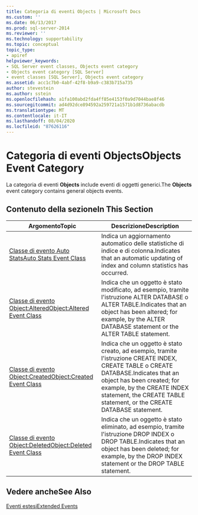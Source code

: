 ```yaml
---
title: Categoria di eventi Objects | Microsoft Docs
ms.custom: ''
ms.date: 06/13/2017
ms.prod: sql-server-2014
ms.reviewer: ''
ms.technology: supportability
ms.topic: conceptual
topic_type:
- apiref
helpviewer_keywords:
- SQL Server event classes, Objects event category
- Objects event category [SQL Server]
- event classes [SQL Server], Objects event category
ms.assetid: acc1c7b0-4abf-42f8-b9a9-c383b715a735
author: stevestein
ms.author: sstein
ms.openlocfilehash: a1fa100abd2fda4ff85e4153f0a9d7044bae8f46
ms.sourcegitcommit: ad4d92dce894592a259721a1571b1d8736abacdb
ms.translationtype: MT
ms.contentlocale: it-IT
ms.lasthandoff: 08/04/2020
ms.locfileid: "87626116"
---
```

# <a name="objects-event-category"></a><span data-ttu-id="fca2e-102">Categoria di eventi Objects</span><span class="sxs-lookup"><span data-stu-id="fca2e-102">Objects Event Category</span></span>
  <span data-ttu-id="fca2e-103">La categoria di eventi **Objects** include eventi di oggetti generici.</span><span class="sxs-lookup"><span data-stu-id="fca2e-103">The **Objects** event category contains general objects events.</span></span>  
  
## <a name="in-this-section"></a><span data-ttu-id="fca2e-104">Contenuto della sezione</span><span class="sxs-lookup"><span data-stu-id="fca2e-104">In This Section</span></span>  
  
|<span data-ttu-id="fca2e-105">Argomento</span><span class="sxs-lookup"><span data-stu-id="fca2e-105">Topic</span></span>|<span data-ttu-id="fca2e-106">Descrizione</span><span class="sxs-lookup"><span data-stu-id="fca2e-106">Description</span></span>|  
|-----------|-----------------|  
|[<span data-ttu-id="fca2e-107">Classe di evento Auto Stats</span><span class="sxs-lookup"><span data-stu-id="fca2e-107">Auto Stats Event Class</span></span>](auto-stats-event-class.md)|<span data-ttu-id="fca2e-108">Indica un aggiornamento automatico delle statistiche di indice e di colonna.</span><span class="sxs-lookup"><span data-stu-id="fca2e-108">Indicates that an automatic updating of index and column statistics has occurred.</span></span>|  
|[<span data-ttu-id="fca2e-109">Classe di evento Object:Altered</span><span class="sxs-lookup"><span data-stu-id="fca2e-109">Object:Altered Event Class</span></span>](object-altered-event-class.md)|<span data-ttu-id="fca2e-110">Indica che un oggetto è stato modificato, ad esempio, tramite l'istruzione ALTER DATABASE o ALTER TABLE.</span><span class="sxs-lookup"><span data-stu-id="fca2e-110">Indicates that an object has been altered; for example, by the ALTER DATABASE statement or the ALTER TABLE statement.</span></span>|  
|[<span data-ttu-id="fca2e-111">Classe di evento Object:Created</span><span class="sxs-lookup"><span data-stu-id="fca2e-111">Object:Created Event Class</span></span>](object-created-event-class.md)|<span data-ttu-id="fca2e-112">Indica che un oggetto è stato creato, ad esempio, tramite l'istruzione CREATE INDEX, CREATE TABLE o CREATE DATABASE.</span><span class="sxs-lookup"><span data-stu-id="fca2e-112">Indicates that an object has been created; for example, by the CREATE INDEX statement, the CREATE TABLE statement, or the CREATE DATABASE statement.</span></span>|  
|[<span data-ttu-id="fca2e-113">Classe di evento Object:Deleted</span><span class="sxs-lookup"><span data-stu-id="fca2e-113">Object:Deleted Event Class</span></span>](object-deleted-event-class.md)|<span data-ttu-id="fca2e-114">Indica che un oggetto è stato eliminato, ad esempio, tramite l'istruzione DROP INDEX o DROP TABLE.</span><span class="sxs-lookup"><span data-stu-id="fca2e-114">Indicates that an object has been deleted; for example, by the DROP INDEX statement or the DROP TABLE statement.</span></span>|  
  
## <a name="see-also"></a><span data-ttu-id="fca2e-115">Vedere anche</span><span class="sxs-lookup"><span data-stu-id="fca2e-115">See Also</span></span>  
 [<span data-ttu-id="fca2e-116">Eventi estesi</span><span class="sxs-lookup"><span data-stu-id="fca2e-116">Extended Events</span></span>](../extended-events/extended-events.md)  
  
  
